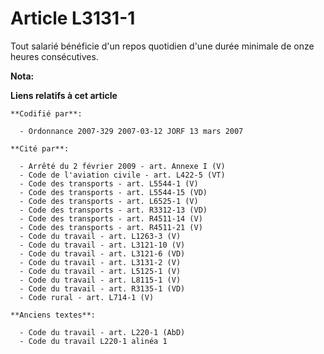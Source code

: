 # Article L3131-1

Tout salarié bénéficie d'un repos quotidien d'une durée minimale de onze heures consécutives.

**Nota:**



**Liens relatifs à cet article**

	**Codifié par**:

	  - Ordonnance 2007-329 2007-03-12 JORF 13 mars 2007

	**Cité par**:

	  - Arrêté du 2 février 2009 - art. Annexe I (V)
	  - Code de l'aviation civile - art. L422-5 (VT)
	  - Code des transports - art. L5544-1 (V)
	  - Code des transports - art. L5544-15 (VD)
	  - Code des transports - art. L6525-1 (V)
	  - Code des transports - art. R3312-13 (VD)
	  - Code des transports - art. R4511-14 (V)
	  - Code des transports - art. R4511-21 (V)
	  - Code du travail - art. L1263-3 (V)
	  - Code du travail - art. L3121-10 (V)
	  - Code du travail - art. L3121-6 (VD)
	  - Code du travail - art. L3131-2 (V)
	  - Code du travail - art. L5125-1 (V)
	  - Code du travail - art. L8115-1 (V)
	  - Code du travail - art. R3135-1 (VD)
	  - Code rural - art. L714-1 (V)

	**Anciens textes**:

	  - Code du travail - art. L220-1 (AbD)
	  - Code du travail L220-1 alinéa 1

